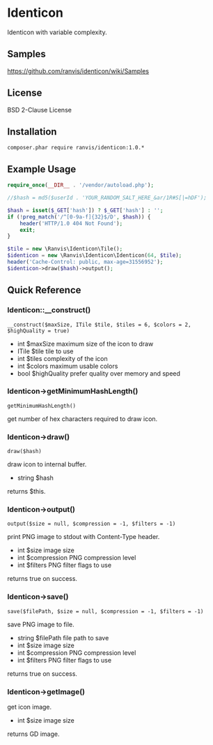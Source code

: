 # Identicon

Identicon with variable complexity.


## Samples

https://github.com/ranvis/identicon/wiki/Samples


## License

BSD 2-Clause License


## Installation

`
composer.phar require ranvis/identicon:1.0.*
`

## Example Usage

```php
require_once(__DIR__ . '/vendor/autoload.php');

//$hash = md5($userId . 'YOUR_RANDOM_SALT_HERE_&ar/1R#S[|=hDF');

$hash = isset($_GET['hash']) ? $_GET['hash'] : '';
if (!preg_match('/^[0-9a-f]{32}$/D', $hash)) {
	header('HTTP/1.0 404 Not Found');
	exit;
}

$tile = new \Ranvis\Identicon\Tile();
$identicon = new \Ranvis\Identicon\Identicon(64, $tile);
header('Cache-Control: public, max-age=31556952');
$identicon->draw($hash)->output();
```

## Quick Reference

### Identicon::__construct()

`__construct($maxSize, ITile $tile, $tiles = 6, $colors = 2, $highQuality = true)`

* int $maxSize maximum size of the icon to draw
* ITile $tile tile to use
* int $tiles complexity of the icon
* int $colors maximum usable colors
* bool $highQuality prefer quality over memory and speed

### Identicon->getMinimumHashLength()

`getMinimumHashLength()`

get number of hex characters required to draw icon.

### Identicon->draw()

`draw($hash)`

draw icon to internal buffer.

* string $hash

returns $this.

### Identicon->output()

`output($size = null, $compression = -1, $filters = -1)`

print PNG image to stdout with Content-Type header.

* int $size image size
* int $compression PNG compression level
* int $filters PNG filter flags to use

returns true on success.

### Identicon->save()

`save($filePath, $size = null, $compression = -1, $filters = -1)`

save PNG image to file.

* string $filePath file path to save
* int $size image size
* int $compression PNG compression level
* int $filters PNG filter flags to use

returns true on success.

### Identicon->getImage()

get icon image.

* int $size image size

returns GD image.

